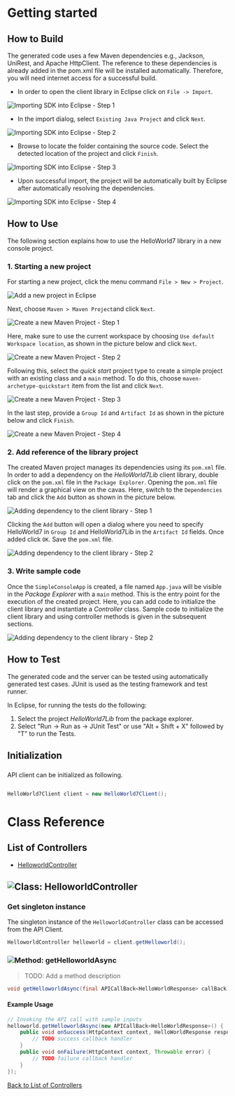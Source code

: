 # Getting started

## How to Build

The generated code uses a few Maven dependencies e.g., Jackson, UniRest,
and Apache HttpClient. The reference to these dependencies is already
added in the pom.xml file will be installed automatically. Therefore,
you will need internet access for a successful build.

* In order to open the client library in Eclipse click on ``` File -> Import ```.

![Importing SDK into Eclipse - Step 1](https://apidocs.io/illustration/java?step=import0&workspaceFolder=Hello%20world%207-Java&workspaceName=HelloWorld7&projectName=HelloWorld7Lib&rootNamespace=com.example)

* In the import dialog, select ``` Existing Java Project ``` and click ``` Next ```.

![Importing SDK into Eclipse - Step 2](https://apidocs.io/illustration/java?step=import1&workspaceFolder=Hello%20world%207-Java&workspaceName=HelloWorld7&projectName=HelloWorld7Lib&rootNamespace=com.example)

* Browse to locate the folder containing the source code. Select the detected location of the project and click ``` Finish ```.

![Importing SDK into Eclipse - Step 3](https://apidocs.io/illustration/java?step=import2&workspaceFolder=Hello%20world%207-Java&workspaceName=HelloWorld7&projectName=HelloWorld7Lib&rootNamespace=com.example)

* Upon successful import, the project will be automatically built by Eclipse after automatically resolving the dependencies.

![Importing SDK into Eclipse - Step 4](https://apidocs.io/illustration/java?step=import3&workspaceFolder=Hello%20world%207-Java&workspaceName=HelloWorld7&projectName=HelloWorld7Lib&rootNamespace=com.example)

## How to Use

The following section explains how to use the HelloWorld7 library in a new console project.

### 1. Starting a new project

For starting a new project, click the menu command ``` File > New > Project ```.

![Add a new project in Eclipse](https://apidocs.io/illustration/java?step=createNewProject0&workspaceFolder=Hello%20world%207-Java&workspaceName=HelloWorld7&projectName=HelloWorld7Lib&rootNamespace=com.example)

Next, choose ``` Maven > Maven Project ```and click ``` Next ```.

![Create a new Maven Project - Step 1](https://apidocs.io/illustration/java?step=createNewProject1&workspaceFolder=Hello%20world%207-Java&workspaceName=HelloWorld7&projectName=HelloWorld7Lib&rootNamespace=com.example)

Here, make sure to use the current workspace by choosing ``` Use default Workspace location ```, as shown in the picture below and click ``` Next ```.

![Create a new Maven Project - Step 2](https://apidocs.io/illustration/java?step=createNewProject2&workspaceFolder=Hello%20world%207-Java&workspaceName=HelloWorld7&projectName=HelloWorld7Lib&rootNamespace=com.example)

Following this, select the *quick start* project type to create a simple project with an existing class and a ``` main ``` method. To do this, choose ``` maven-archetype-quickstart ``` item from the list and click ``` Next ```.

![Create a new Maven Project - Step 3](https://apidocs.io/illustration/java?step=createNewProject3&workspaceFolder=Hello%20world%207-Java&workspaceName=HelloWorld7&projectName=HelloWorld7Lib&rootNamespace=com.example)

In the last step, provide a ``` Group Id ``` and ``` Artifact Id ``` as shown in the picture below and click ``` Finish ```.

![Create a new Maven Project - Step 4](https://apidocs.io/illustration/java?step=createNewProject4&workspaceFolder=Hello%20world%207-Java&workspaceName=HelloWorld7&projectName=HelloWorld7Lib&rootNamespace=com.example)

### 2. Add reference of the library project

The created Maven project manages its dependencies using its ``` pom.xml ``` file. In order to add a dependency on the *HelloWorld7Lib* client library, double click on the ``` pom.xml ``` file in the ``` Package Explorer ```. Opening the ``` pom.xml ``` file will render a graphical view on the cavas. Here, switch to the ``` Dependencies ``` tab and click the ``` Add ``` button as shown in the picture below.

![Adding dependency to the client library - Step 1](https://apidocs.io/illustration/java?step=testProject0&workspaceFolder=Hello%20world%207-Java&workspaceName=HelloWorld7&projectName=HelloWorld7Lib&rootNamespace=com.example)

Clicking the ``` Add ``` button will open a dialog where you need to specify HelloWorld7 in ``` Group Id ``` and HelloWorld7Lib in the ``` Artifact Id ``` fields. Once added click ``` OK ```. Save the ``` pom.xml ``` file.

![Adding dependency to the client library - Step 2](https://apidocs.io/illustration/java?step=testProject1&workspaceFolder=Hello%20world%207-Java&workspaceName=HelloWorld7&projectName=HelloWorld7Lib&rootNamespace=com.example)

### 3. Write sample code

Once the ``` SimpleConsoleApp ``` is created, a file named ``` App.java ``` will be visible in the *Package Explorer* with a ``` main ``` method. This is the entry point for the execution of the created project.
Here, you can add code to initialize the client library and instantiate a *Controller* class. Sample code to initialize the client library and using controller methods is given in the subsequent sections.

![Adding dependency to the client library - Step 2](https://apidocs.io/illustration/java?step=testProject2&workspaceFolder=Hello%20world%207-Java&workspaceName=HelloWorld7&projectName=HelloWorld7Lib&rootNamespace=com.example)

## How to Test

The generated code and the server can be tested using automatically generated test cases. 
JUnit is used as the testing framework and test runner.

In Eclipse, for running the tests do the following:

1. Select the project *HelloWorld7Lib* from the package explorer.
2. Select "Run -> Run as -> JUnit Test" or use "Alt + Shift + X" followed by "T" to run the Tests.

## Initialization

### 

API client can be initialized as following.

```java

HelloWorld7Client client = new HelloWorld7Client();
```


# Class Reference

## <a name="list_of_controllers"></a>List of Controllers

* [HelloworldController](#helloworld_controller)

## <a name="helloworld_controller"></a>![Class: ](https://apidocs.io/img/class.png "com.example.controllers.HelloworldController") HelloworldController

### Get singleton instance

The singleton instance of the ``` HelloworldController ``` class can be accessed from the API Client.

```java
HelloworldController helloworld = client.getHelloworld();
```

### <a name="get_helloworld_async"></a>![Method: ](https://apidocs.io/img/method.png "com.example.controllers.HelloworldController.getHelloworldAsync") getHelloworldAsync

> TODO: Add a method description


```java
void getHelloworldAsync(final APICallBack<HelloWorldResponse> callBack)
```

#### Example Usage

```java
// Invoking the API call with sample inputs
helloworld.getHelloworldAsync(new APICallBack<HelloWorldResponse>() {
    public void onSuccess(HttpContext context, HelloWorldResponse response) {
        // TODO success callback handler
    }
    public void onFailure(HttpContext context, Throwable error) {
        // TODO failure callback handler
    }
});

```


[Back to List of Controllers](#list_of_controllers)



